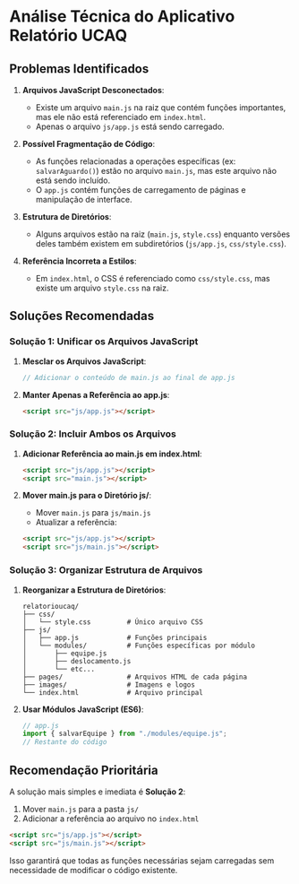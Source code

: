 # Análise Técnica do Aplicativo Relatório UCAQ

## Problemas Identificados

1. **Arquivos JavaScript Desconectados**:

   - Existe um arquivo `main.js` na raiz que contém funções importantes, mas ele não está referenciado em `index.html`.
   - Apenas o arquivo `js/app.js` está sendo carregado.

2. **Possível Fragmentação de Código**:

   - As funções relacionadas a operações específicas (ex: `salvarAguardo()`) estão no arquivo `main.js`, mas este arquivo não está sendo incluído.
   - O `app.js` contém funções de carregamento de páginas e manipulação de interface.

3. **Estrutura de Diretórios**:

   - Alguns arquivos estão na raiz (`main.js`, `style.css`) enquanto versões deles também existem em subdiretórios (`js/app.js`, `css/style.css`).

4. **Referência Incorreta a Estilos**:
   - Em `index.html`, o CSS é referenciado como `css/style.css`, mas existe um arquivo `style.css` na raiz.

## Soluções Recomendadas

### Solução 1: Unificar os Arquivos JavaScript

1. **Mesclar os Arquivos JavaScript**:

   ```javascript
   // Adicionar o conteúdo de main.js ao final de app.js
   ```

2. **Manter Apenas a Referência ao app.js**:
   ```html
   <script src="js/app.js"></script>
   ```

### Solução 2: Incluir Ambos os Arquivos

1. **Adicionar Referência ao main.js em index.html**:

   ```html
   <script src="js/app.js"></script>
   <script src="main.js"></script>
   ```

2. **Mover main.js para o Diretório js/**:
   - Mover `main.js` para `js/main.js`
   - Atualizar a referência:
   ```html
   <script src="js/app.js"></script>
   <script src="js/main.js"></script>
   ```

### Solução 3: Organizar Estrutura de Arquivos

1. **Reorganizar a Estrutura de Diretórios**:

   ```
   relatorioucaq/
   ├── css/
   │   └── style.css         # Único arquivo CSS
   ├── js/
   │   ├── app.js            # Funções principais
   │   └── modules/          # Funções específicas por módulo
   │       ├── equipe.js
   │       ├── deslocamento.js
   │       └── etc...
   ├── pages/                # Arquivos HTML de cada página
   ├── images/               # Imagens e logos
   └── index.html            # Arquivo principal
   ```

2. **Usar Módulos JavaScript (ES6)**:
   ```javascript
   // app.js
   import { salvarEquipe } from "./modules/equipe.js";
   // Restante do código
   ```

## Recomendação Prioritária

A solução mais simples e imediata é **Solução 2**:

1. Mover `main.js` para a pasta `js/`
2. Adicionar a referência ao arquivo no `index.html`

```html
<script src="js/app.js"></script>
<script src="js/main.js"></script>
```

Isso garantirá que todas as funções necessárias sejam carregadas sem necessidade de modificar o código existente.
